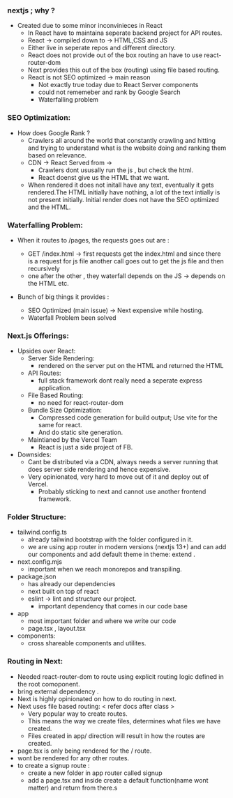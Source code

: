 
### nextjs ; why ?
- Created due to some minor inconvinieces in React
	- In React have to maintaina seperate backend project for API routes.
	- React -> compiled down to -> HTML,CSS and JS 
	- Either live in seperate repos and different directory.
	- React does not provide out of the box routing an have to use react-router-dom
	- Next provides this out of the box (routing) using file based routing.
	- React is not SEO optimized -> main reason
		- Not exactly true today due to React Server components
		- could not rememeber and rank by Google Search 
		- Waterfalling problem 

### SEO Optimization:
- How does Google Rank ?
	- Crawlers all around the world that constantly crawling and hitting and trying to understand what is the website doing and ranking them based on relevance.
	- CDN -> React Served from -> 
		- Crawlers dont ususally run the js , but check the html.
		- React doenst give us the HTML that we want.
	- When rendered it does not initall have any text, eventually it gets rendered.The HTML initially have nothing, a lot of the text intially is not present initially. Initial render does not have the SEO optimized and the HTML.
### Waterfalling Problem:
- When it routes to /pages, the requests goes out are :
	- GET /index.html -> first requests get the index.html and since there is a request for js file another call goes out to get the js file and then recursively 
	- one after the other , they waterfall depends on the JS -> depends on the HTML etc.


- Bunch of big things it provides :
	- SEO Optimized (main issue) -> Next expensive while hosting.
	- Waterfall Problem been solved

### Next.js Offerings:
- Upsides over React:
	- Server Side Rendering:
		- rendered on the server put on the HTML and returned the HTML
	- API Routes:
		- full stack framework dont really need a seperate express application. 
	- File Based Routing:
		- no need for react-router-dom
	- Bundle Size Optimization:
		- Compressed code generation for build output; Use vite for the same for react. 
		- And do static site generation.
	- Maintianed by the Vercel Team 
		- React is just a side project of FB.
- Downsides:
	- Cant be distributed via a CDN, always needs a server running that does server side rendering and hence expensive.
	- Very opinionated, very hard to move out of it and deploy out of Vercel.
		- Probably sticking to next and cannot use another frontend framework.


### Folder Structure:
- tailwind.config.ts
	- already tailwind bootstrap with the folder configured in it.
	- we are using app router in modern versions (nextjs 13+) and can add our components and add default theme in theme: extend .
- next.config.mjs
	- important when we reach monorepos and transpiling.
- package.json
	- has already our dependencies
	- next built on top of react
	- eslint -> lint and structure our project.
		- important dependency that comes in our code base
- app 
	- most important folder and where we write our code
	- page.tsx , layout.tsx 
- components:
	- cross shareable components and utilites.

### Routing in Next:
- Needed react-router-dom to route using explicit routing logic defined in the root comoponent.
- bring external dependency .
- Next is highly opinionated on how to do routing in next.
- Next uses file based routing: < refer docs after class >
	- Very popular way to create routes.
	- This means the way we create files, determines what files we have created.
	- Files created in app/ direction will result in how the routes are created.
- page.tsx is only being rendered for the / route.
- wont be rendered for any other routes.
- to create a signup route :
	- create a new folder in app router called signup 
	- add a page.tsx and inside create a default function(name wont matter) and return from there.s